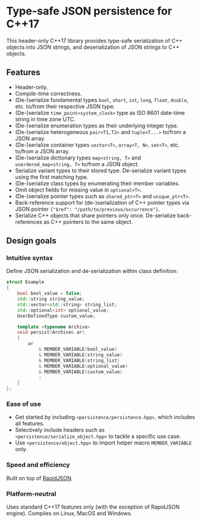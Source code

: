 # Type-safe JSON persistence for C++17

This header-only C++17 library provides type-safe serialization of C++ objects into JSON strings, and deserialization of JSON strings to C++ objects.

## Features

* Header-only.
* Compile-time correctness.
* (De-)serialize fundamental types `bool`, `short`, `int`, `long`, `float`, `double`, etc. to/from their respective JSON type.
* (De-)serialize `time_point<system_clock>` type as ISO 8601 date-time string in time zone UTC.
* (De-)serialize enumeration types as their underlying integer type.
* (De-)serialize heterogeneous `pair<T1,T2>` and `tuple<T...>` to/from a JSON array.
* (De-)serialize container types `vector<T>`, `array<T, N>`, `set<T>`, etc. to/from a JSON array.
* (De-)serialize dictionary types `map<string, T>` and `unordered_map<string, T>` to/from a JSON object.
* Serialize variant types to their stored type. De-serialize variant types using the first matching type.
* (De-)serialize class types by enumerating their member variables.
* Omit object fields for missing value in `optional<T>`.
* (De-)serialize pointer types such as `shared_ptr<T>` and `unique_ptr<T>`.
* Back-reference support for (de-)serialization of C++ pointer types via JSON pointer `{"$ref": "/path/to/previous/occurrence"}`.
* Serialize C++ objects that share pointers only once. De-serialize back-references as C++ pointers to the same object.

## Design goals

### Intuitive syntax

Define JSON serialization and de-serialization within class definition:

```cpp
struct Example
{
    bool bool_value = false;
    std::string string_value;
    std::vector<std::string> string_list;
    std::optional<int> optional_value;
    UserDefinedType custom_value;

    template <typename Archive>
    void persist(Archive& ar)
    {
        ar
            & MEMBER_VARIABLE(bool_value)
            & MEMBER_VARIABLE(string_value)
            & MEMBER_VARIABLE(string_list)
            & MEMBER_VARIABLE(optional_value)
            & MEMBER_VARIABLE(custom_value)
            ;
    }
};
```

### Ease of use

* Get started by including `<persistence/persistence.hpp>`, which includes all features.
* Selectively include headers such as `<persistence/serialize_object.hpp>` to tackle a specific use case.
* Use `<persistence/object.hpp>` to import helper macro `MEMBER_VARIABLE` only.

### Speed and efficiency

Built on top of [RapidJSON](https://rapidjson.org/).

### Platform-neutral

Uses standard C++17 features only (with the exception of RapidJSON engine). Compiles on Linux, MacOS and Windows.
